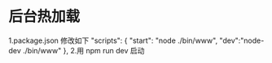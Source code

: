 #  后台热加载
1.package.json 修改如下
    "scripts": {
        "start": "node ./bin/www",
        "dev":"node-dev ./bin/www"
    },
2.用 npm run dev 启动